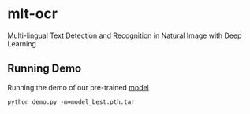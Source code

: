# mlt-ocr
Multi-lingual Text Detection and Recognition in Natural Image with Deep Learning

## Running Demo

Running the demo of our pre-trained [model](https://drive.google.com/file/d/1bZrDBr4FBWvhHK4GtgrOCnNpAQxcKGKL/view?usp=sharing)

```
python demo.py -m=model_best.pth.tar
```
